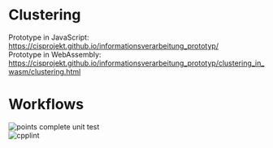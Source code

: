 # Clustering
Prototype in JavaScript: https://cisprojekt.github.io/informationsverarbeitung_prototyp/ \
Prototype in WebAssembly: https://cisprojekt.github.io/informationsverarbeitung_prototyp/clustering_in_wasm/clustering.html
# Workflows
![points complete unit test](https://img.shields.io/github/actions/workflow/status/cisprojekt/informationsverarbeitung_prototyp/ci.yml?label=points_complete) \
![cpplint](https://img.shields.io/github/actions/workflow/status/cisprojekt/informationsverarbeitung_prototyp/cpplint.yml?label=cpplint)

